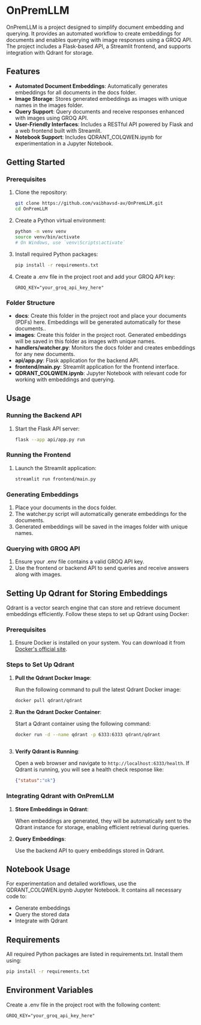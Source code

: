 # OnPremLLM

OnPremLLM is a project designed to simplify document embedding and querying. It provides an automated workflow to create embeddings for documents and enables querying with image responses using a GROQ API. The project includes a Flask-based API, a Streamlit frontend, and supports integration with Qdrant for storage.

## Features

- **Automated Document Embeddings**: Automatically generates embeddings for all documents in the docs folder.
- **Image Storage**: Stores generated embeddings as images with unique names in the images folder.
- **Query Support**: Query documents and receive responses enhanced with images using GROQ API. 
- **User-Friendly Interfaces**: Includes a RESTful API powered by Flask and a web frontend built with Streamlit.
- **Notebook Support**: Includes QDRANT_COLQWEN.ipynb for experimentation in a Jupyter Notebook.

## Getting Started

### Prerequisites

1. Clone the repository:
   ```bash
   git clone https://github.com/vaibhavsd-av/OnPremLLM.git
   cd OnPremLLM
   ```

2. Create a Python virtual environment:
   ```bash
   python -m venv venv
   source venv/bin/activate  
   # On Windows, use `venv\Scripts\activate`
   ```

3. Install required Python packages:
   ```bash
   pip install -r requirements.txt
   ```

4. Create a .env file in the project root and add your GROQ API key:
   ```env
   GROQ_KEY="your_groq_api_key_here"
   ```

### Folder Structure

- **docs**: Create this folder in the project root and place your documents (PDFs) here. Embeddings will be generated automatically for these documents..
- **images**: Create this folder in the project root. Generated embeddings will be saved in this folder as images with unique names.
- **handlers/watcher.py**: Monitors the docs folder and creates embeddings for any new documents.
- **api/app.py**: Flask application for the backend API.
- **frontend/main.py**: Streamlit application for the frontend interface.
- **QDRANT_COLQWEN.ipynb**: Jupyter Notebook with relevant code for working with embeddings and querying.

## Usage

### Running the Backend API

1. Start the Flask API server:
   ```bash
   flask --app api/app.py run
   ```

### Running the Frontend

1. Launch the Streamlit application:
   ```bash
   streamlit run frontend/main.py
   ```

### Generating Embeddings

1. Place your documents in the docs folder.
2. The watcher.py script will automatically generate embeddings for the documents.
3. Generated embeddings will be saved in the images folder with unique names.

### Querying with GROQ API

1. Ensure your .env file contains a valid GROQ API key.
2. Use the frontend or backend API to send queries and receive answers along with images.

## Setting Up Qdrant for Storing Embeddings

Qdrant is a vector search engine that can store and retrieve document embeddings efficiently. Follow these steps to set up Qdrant using Docker:

### Prerequisites

1. Ensure Docker is installed on your system. You can download it from [Docker's official site](https://www.docker.com/).

### Steps to Set Up Qdrant

1. **Pull the Qdrant Docker Image**:
   
   Run the following command to pull the latest Qdrant Docker image:
   ```bash
   docker pull qdrant/qdrant
   ```

2. **Run the Qdrant Docker Container**:
   
   Start a Qdrant container using the following command:
   ```bash
   docker run -d --name qdrant -p 6333:6333 qdrant/qdrant
  
3. **Verify Qdrant is Running**:
   
   Open a web browser and navigate to `http://localhost:6333/health`. If Qdrant is running, you will see a health check response like:
   ```json
   {"status":"ok"}
   ```

### Integrating Qdrant with OnPremLLM

1. **Store Embeddings in Qdrant**:

   When embeddings are generated, they will be automatically sent to the Qdrant instance for storage, enabling efficient retrieval during queries.

2. **Query Embeddings**:

   Use the backend API to query embeddings stored in Qdrant.

## Notebook Usage

For experimentation and detailed workflows, use the QDRANT_COLQWEN.ipynb Jupyter Notebook. It contains all necessary code to:

- Generate embeddings
- Query the stored data
- Integrate with Qdrant

## Requirements

All required Python packages are listed in requirements.txt. Install them using:
```bash
pip install -r requirements.txt
```

## Environment Variables

Create a .env file in the project root with the following content:
```env
GROQ_KEY="your_groq_api_key_here"
